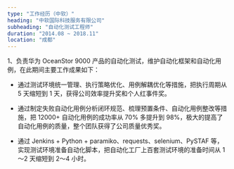 ```yaml
---
type: "工作经历（中软）"
heading: "中软国际科技服务有限公司"
subheading: "自动化测试工程师"
duration: "2014.08 ~ 2018.11"
location: "成都"
---
```


1、负责华为 OceanStor 9000 产品的⾃动化测试，维护⾃动化框架和⾃动化⽤例，在此期间主要⼯作成果如下：

* 通过测试环境统⼀管理、执⾏策略优化、⽤例解耦优化等措施，把执⾏周期从 5 天缩短到 1 天，获得公司效率提升奖和个⼈红事件奖。

* 通过制定失败⾃动化⽤例分析闭环规范、梳理预置条件、⾃动化⽤例整改等措施，把 12000+ ⾃动化⽤例的成功率从 70% 多提升到 98%，极⼤的提⾼了⾃动化⽤例的质量，整个团队获得了公司质量优秀奖。

* 通过 Jenkins + Python + paramiko、requests、selenium、PySTAF 等，实现测试环境准备⾃动化脚本，把⾃动化⼯⼚上百套测试环境的准备时间从 1～2 天缩短到 2～4 ⼩时。